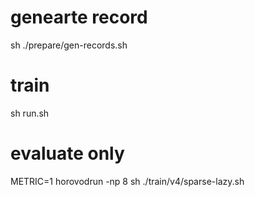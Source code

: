 # genearte record  
sh ./prepare/gen-records.sh  
# train  
sh run.sh  
# evaluate only 
METRIC=1 horovodrun -np 8  sh ./train/v4/sparse-lazy.sh
